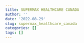 ```yaml
---
title: SUPERMAX HEALTHCARE CANADA
author: ''
date: '2022-08-29'
slug: supermax_healthcare_canada
categories: []
tags: []
---
```

